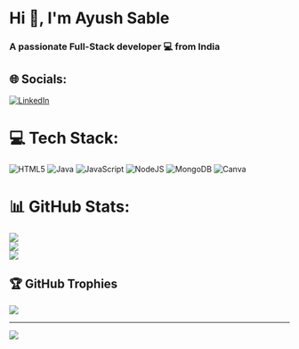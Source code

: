 <h1> Hi 👋, I'm Ayush Sable </h1>
<h3> A passionate Full-Stack developer 💻 from India </h3>

## 🌐 Socials:
[![LinkedIn](https://img.shields.io/badge/LinkedIn-%230077B5.svg?style=for-the-badge&logo=linkedin&logoColor=white)](https://www.linkedin.com/in/ayush-sable-b3443a32b/) 

# 💻 Tech Stack:
![HTML5](https://img.shields.io/badge/html5-%23E34F26.svg?style=for-the-badge&logo=html5&logoColor=white) 
![Java](https://img.shields.io/badge/java-%23ED8B00.svg?style=for-the-badge&logo=openjdk&logoColor=white) 
![JavaScript](https://img.shields.io/badge/javascript-%23323330.svg?style=for-the-badge&logo=javascript&logoColor=%23F7DF1E) 
![NodeJS](https://img.shields.io/badge/node.js-6DA55F?style=for-the-badge&logo=node.js&logoColor=white) 
![MongoDB](https://img.shields.io/badge/MongoDB-%234ea94b.svg?style=for-the-badge&logo=mongodb&logoColor=white) 
![Canva](https://img.shields.io/badge/Canva-%2300C4CC.svg?style=for-the-badge&logo=Canva&logoColor=white) 

# 📊 GitHub Stats:
![](https://github-readme-stats.vercel.app/api?username=ayush4774&theme=dark&hide_border=false&include_all_commits=false&count_private=false)<br/>
![](https://github-readme-streak-stats.herokuapp.com/?user=ayush4774&theme=dark&hide_border=false)<br/>
![](https://github-readme-stats.vercel.app/api/top-langs/?username=ayush4774&theme=dark&hide_border=false&include_all_commits=false&count_private=false&layout=compact)

## 🏆 GitHub Trophies
![](https://github-profile-trophy.vercel.app/?username=ayush4774&theme=radical&no-frame=true&no-bg=false&margin-w=4)

---
[![](https://visitcount.itsvg.in/api?id=ayush4774&icon=0&color=0)](https://visitcount.itsvg.in)
